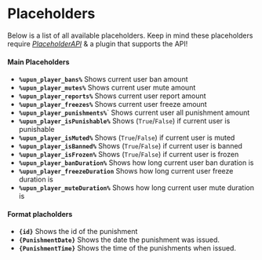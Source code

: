 # Placeholders
Below is a list of all available placeholders. Keep in mind these placeholders require [*PlaceholderAPI*](https://www.spigotmc.org/resources/6245/) & a plugin that supports the API!
<br>

#### Main Placeholders
* **``%upun_player_bans%``**
  Shows current user ban amount
* **``%upun_player_mutes%``**
  Shows current user mute amount
* **``%upun_player_reports%``**
  Shows current user report amount
* **``%upun_player_freezes%``**
  Shows current user freeze amount
* **``%upun_player_punishments%``**`
  Shows current user all punishment amount
* **``%upun_player_isPunishable%``**
  Shows (`True`/`False`) if current user is punishable
* **``%upun_player_isMuted%``**
  Shows (`True`/`False`) if current user is muted
* **``%upun_player_isBanned%``**
  Shows (`True`/`False`) if current user is banned
* **``%upun_player_isFrozen%``**
  Shows (`True`/`False`) if current user is frozen
* **``%upun_player_banDuration%``**
  Shows how long current user ban duration is
* **``%upun_player_freezeDuration``**
  Shows how long current user freeze duration is
* **``%upun_player_muteDuration%``**
  Shows how long current user mute duration is

#### Format placholders
* **``{id}``**
  Shows the id of the punishment
* **``{PunishmentDate}``**
  Shows the date the punishment was issued.
* **``{PunishmentTime}``**
  Shows the time of the punishments when issued.